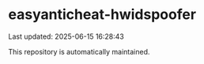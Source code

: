 # easyanticheat-hwidspoofer

Last updated: 2025-06-15 16:28:43

This repository is automatically maintained.

